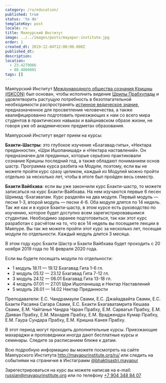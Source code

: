 ```yaml
---
category: /ru/education/
published: true
status: 'to do'
templateKey: post
locale: ru
title: Маяпурский Институт
image: ../../images/posts/mayapur-institute.jpg
order: 1
created_dt: 2019-12-04T12:00:00.000Z
published_dt:
description:
location:
  - 23.4279066
  - 88.4004901
tags: []
---
```


Маяпурский Институт [Международного общества сознания Кришны (ISKCON)](/ru/iskcon) был основан, чтобы исполнить видение [Шрилы Прабхупады](/ru/srila-prabhupada) и удовлетворить растущую потребность в безотлагательной необходимости распространять [истинное ведическое знание](/ru/bhagavad-gita), предназначенное для просветления человечества, а также квалифицированно подготовить приезжающих к нам со всего мира студентов в практических навыках и вайшнавском образе жизни, не говоря уже об академических предметах образования.

Маяпурский Институт ведет прием на курсы:

**Бхакти-Шастры**: это глубокое изучение «Бхагавад-гиты», «Нектара преданности», «Шри Ишопанишад» и «Нектара наставлений». Он предназначен для преданных, которые серьёзно практиковали сознание Кришны последний год, а также обладают пониманием основ шастр. Программа курса разбита на Модули, поэтому, если вы не можете пройти курс сразу целиком, каждый из Модулей можно пройти отдельно за несколько лет, чтобы в итоге был пройден весь семестр.

**Бхакти Вайбхава**: если вы уже закончили курс Бхакти-шастр, то можете записаться на курс Бхакти-Вайбхава. На нем изучаются первые 6 песен Шримад -Бхагаватам. Курс разделён на два модуля. Первый модуль — песни 1-3, второй модуль — песни 4-6. Оба модуля длятся по 14 недель. Так же как и в курсе Бхакти-шастр, в этом курсе есть руководство по изучению, которое будет доступно всем зарегистрировавшимся студентам. Необходимо заранее подготовиться, так как этот курс разработан с расчётом на то, что все 14 недель вы посещаете лекции в Маяпуре. Вы так же можете пройти этот курс за несколько лет, посещая модули по отдельности. Каждый модуль длится 3 месяца.

В этом году курс Бхакти Шастр и Бхакти Вайбхава будет проходить с 20 ноября 2019 года по 16 февраля 2020 года.

Если вы будете посещать модули по отдельности:

- 1 модуль 18.11 — 19.12 Бхагавад Гита 1-6 гл.
- 2 модуль 05.12 — 23.12 Бхагавад Гита 7-12 гл.
- 3 модуль 24.12 — 06.01 Бхагавад Гита 13-18 гл.
- 4 модуль 07.01 — 27.01 Шри Ишопанишад и Нектар Наставлений
- 5 модуль 28.01 — 14.02 Нектар Преданности

Преподаватели: Е.С. Чандрамаули Свами, Е.С. Джайадвайта Свами, Е.С. Бхакти Расаяна Сагара Свами, Е.С. Бхакти Бхагаватамрита Кешава Свами, Е.М. Чайтанья Чандра Чаран Прабху, Е.М. Сарвагья Прабху, Е.М. Даяван Прабху, Е.М. Махадев Прабху, Е.М. Враджендра Кумар Прабху, Е.М. Гаура Сундара Прабху, Е.М. Кришна Канея Прабху.

В этот период могут проходить дополнительные курсы. Приезжающие махараджи и проповедники иногда дают бесплатные курсы и семинары. Следите за расписанием ближе к датам.

Всю подробную информацию вы можете посмотреть на сайте Маяпурского Института http://mayapurinstitute.org/ru/ или следить на событиями на страничке в Инстаграмм [@bhaktisastri.mayapur](https://instagram.com/bhaktisastri.mayapur)

Зарегестрироваться на курс вы можете написав на e-mail: [russian@mayapurinstitute.org](mailto:russian@mayapurinstitute.org) или по телефону [+7 904 348 84 07](tel:+79043488407)
